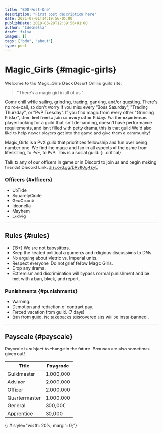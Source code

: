```yaml
---
title: "BDO-Post-One"
description: "First post description here"
date: 2021-07-01T14:19:56-05:00
publishDate: 2019-03-28T12:39:56+01:00
author: "Ideonella"
draft: false
images: []
tags: ["bdo", "about"]
type: post
---
```



# Magic_Girls {#magic-girls}

Welcome to the Magic_Girls Black Desert Online guild site.

> "There's a magic girl in all of us!"

Come chill while sailing, grinding, trading, ganking, and/or questing. There's no role-call, so don't worry if you miss every "Boss Saturday", "Trading Thursday", or "PvP Tuesday". If you find magic from every other "Grinding Friday", then feel free to join us every other Friday. For the experienced player looking for a guild that isn't demanding, doesn't have performance requirements, and isn't filled with petty drama, this is that guild We'd also like to help newer players get into the game and give them a community!

Magic_Girls is a PvX guild that prioritizes fellowship and fun over being number one. We find the magic and fun in all aspects of the game from lifeskilling, to PvE, to PvP. This is a social guild.
{: .critical}

Talk to any of our officers in game or in Discord to join us and begin making friends! Discord Link: [discord.gg/BRvR6g4zyE](https://discord.gg/BRvR6g4zyE)

### Officers {#officers}

- UpTide
- SquarelyCircle
- GeoCrumb
- Ideonella
- Mayhem
- Ledvig

---

## Rules {#rules}

- (18+) We are not babysitters.
- Keep the heated political arguments and religious discussions to DMs.
- No arguing about Metric vs. Imperial units.
- Respect everyone. Do not grief fellow Magic Girls.
- Drop any drama.
- Extremism and discrimination will bypass normal punishment and be met with a ban, block, and report.

### Punishments {#punishments}

- Warning.
- Demotion and reduction of contract pay.
- Forced vacation from guild. (7 days)
- Ban from guild. No takebacks (discovered alts will be insta-banned).

---

## Payscale {#payscale}

Payscale is subject to change in the future. Bonuses are also sometimes given out!

|Title|Paygrade|
|-|-|
|Guildmaster  |1,000,000|
|Advisor      |2,000,000|
|Officer      |2,000,000|
|Quartermaster|1,000,000|
|General      |300,000|
|Apprentice   |30,000|
{: # style="width: 20%; margin: 0;"}